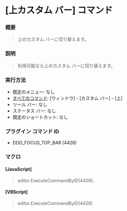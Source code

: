 # \[上カスタム バー\] コマンド

### 概要

> 上のカスタム バーに切り替えます。

### 説明

> 利用可能なら上のカスタム バーに切り替えます。

### 実行方法

- 既定のメニュー: なし
- [すべてのコマンド](../../glossary/allcommands): \[ウィンドウ\] \- \[カスタム バー\] \- \[上\]
- ツール バー: なし
- ステータス バー: なし
- 既定のショートカット: なし

### プラグイン コマンド ID

- EEID\_FOCUS\_TOP\_BAR (4426)

### マクロ

#### \[JavaScript\]

> editor.ExecuteCommandByID(4426);

#### \[VBScript\]

> editor.ExecuteCommandByID(4426)
